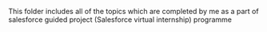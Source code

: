 This folder includes all of the topics which are completed by me as a part of salesforce guided project (Salesforce virtual internship) programme
